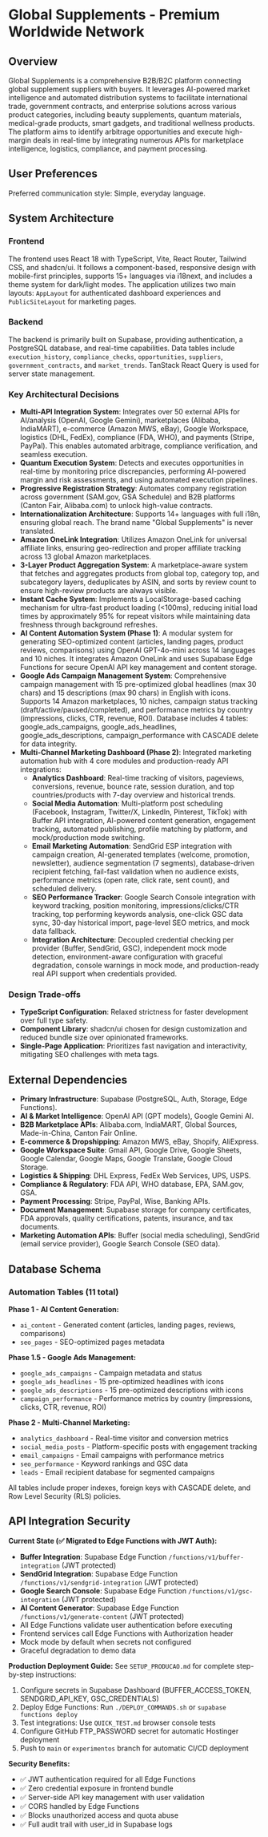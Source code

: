 # Global Supplements - Premium Worldwide Network

## Overview

Global Supplements is a comprehensive B2B/B2C platform connecting global supplement suppliers with buyers. It leverages AI-powered market intelligence and automated distribution systems to facilitate international trade, government contracts, and enterprise solutions across various product categories, including beauty supplements, quantum materials, medical-grade products, smart gadgets, and traditional wellness products. The platform aims to identify arbitrage opportunities and execute high-margin deals in real-time by integrating numerous APIs for marketplace intelligence, logistics, compliance, and payment processing.

## User Preferences

Preferred communication style: Simple, everyday language.

## System Architecture

### Frontend

The frontend uses React 18 with TypeScript, Vite, React Router, Tailwind CSS, and shadcn/ui. It follows a component-based, responsive design with mobile-first principles, supports 15+ languages via i18next, and includes a theme system for dark/light modes. The application utilizes two main layouts: `AppLayout` for authenticated dashboard experiences and `PublicSiteLayout` for marketing pages.

### Backend

The backend is primarily built on Supabase, providing authentication, a PostgreSQL database, and real-time capabilities. Data tables include `execution_history`, `compliance_checks`, `opportunities`, `suppliers`, `government_contracts`, and `market_trends`. TanStack React Query is used for server state management.

### Key Architectural Decisions

-   **Multi-API Integration System**: Integrates over 50 external APIs for AI/analysis (OpenAI, Google Gemini), marketplaces (Alibaba, IndiaMART), e-commerce (Amazon MWS, eBay), Google Workspace, logistics (DHL, FedEx), compliance (FDA, WHO), and payments (Stripe, PayPal). This enables automated arbitrage, compliance verification, and seamless execution.
-   **Quantum Execution System**: Detects and executes opportunities in real-time by monitoring price discrepancies, performing AI-powered margin and risk assessments, and using automated execution pipelines.
-   **Progressive Registration Strategy**: Automates company registration across government (SAM.gov, GSA Schedule) and B2B platforms (Canton Fair, Alibaba.com) to unlock high-value contracts.
-   **Internationalization Architecture**: Supports 14+ languages with full i18n, ensuring global reach. The brand name "Global Supplements" is never translated.
-   **Amazon OneLink Integration**: Utilizes Amazon OneLink for universal affiliate links, ensuring geo-redirection and proper affiliate tracking across 13 global Amazon marketplaces.
-   **3-Layer Product Aggregation System**: A marketplace-aware system that fetches and aggregates products from global top, category top, and subcategory layers, deduplicates by ASIN, and sorts by review count to ensure high-review products are always visible.
-   **Instant Cache System**: Implements a LocalStorage-based caching mechanism for ultra-fast product loading (<100ms), reducing initial load times by approximately 95% for repeat visitors while maintaining data freshness through background refreshes.
-   **AI Content Automation System (Phase 1)**: A modular system for generating SEO-optimized content (articles, landing pages, product reviews, comparisons) using OpenAI GPT-4o-mini across 14 languages and 10 niches. It integrates Amazon OneLink and uses Supabase Edge Functions for secure OpenAI API key management and content storage.
-   **Google Ads Campaign Management System**: Comprehensive campaign management with 15 pre-optimized global headlines (max 30 chars) and 15 descriptions (max 90 chars) in English with icons. Supports 14 Amazon marketplaces, 10 niches, campaign status tracking (draft/active/paused/completed), and performance metrics by country (impressions, clicks, CTR, revenue, ROI). Database includes 4 tables: google_ads_campaigns, google_ads_headlines, google_ads_descriptions, campaign_performance with CASCADE delete for data integrity.
-   **Multi-Channel Marketing Dashboard (Phase 2)**: Integrated marketing automation hub with 4 core modules and production-ready API integrations:
    *   **Analytics Dashboard**: Real-time tracking of visitors, pageviews, conversions, revenue, bounce rate, session duration, and top countries/products with 7-day overview and historical trends.
    *   **Social Media Automation**: Multi-platform post scheduling (Facebook, Instagram, Twitter/X, LinkedIn, Pinterest, TikTok) with Buffer API integration, AI-powered content generation, engagement tracking, automated publishing, profile matching by platform, and mock/production mode switching.
    *   **Email Marketing Automation**: SendGrid ESP integration with campaign creation, AI-generated templates (welcome, promotion, newsletter), audience segmentation (7 segments), database-driven recipient fetching, fail-fast validation when no audience exists, performance metrics (open rate, click rate, sent count), and scheduled delivery.
    *   **SEO Performance Tracker**: Google Search Console integration with keyword tracking, position monitoring, impressions/clicks/CTR tracking, top performing keywords analysis, one-click GSC data sync, 30-day historical import, page-level SEO metrics, and mock data fallback.
    *   **Integration Architecture**: Decoupled credential checking per provider (Buffer, SendGrid, GSC), independent mock mode detection, environment-aware configuration with graceful degradation, console warnings in mock mode, and production-ready real API support when credentials provided.

### Design Trade-offs

-   **TypeScript Configuration**: Relaxed strictness for faster development over full type safety.
-   **Component Library**: shadcn/ui chosen for design customization and reduced bundle size over opinionated frameworks.
-   **Single-Page Application**: Prioritizes fast navigation and interactivity, mitigating SEO challenges with meta tags.

## External Dependencies

-   **Primary Infrastructure**: Supabase (PostgreSQL, Auth, Storage, Edge Functions).
-   **AI & Market Intelligence**: OpenAI API (GPT models), Google Gemini AI.
-   **B2B Marketplace APIs**: Alibaba.com, IndiaMART, Global Sources, Made-in-China, Canton Fair Online.
-   **E-commerce & Dropshipping**: Amazon MWS, eBay, Shopify, AliExpress.
-   **Google Workspace Suite**: Gmail API, Google Drive, Google Sheets, Google Calendar, Google Maps, Google Translate, Google Cloud Storage.
-   **Logistics & Shipping**: DHL Express, FedEx Web Services, UPS, USPS.
-   **Compliance & Regulatory**: FDA API, WHO database, EPA, SAM.gov, GSA.
-   **Payment Processing**: Stripe, PayPal, Wise, Banking APIs.
-   **Document Management**: Supabase storage for company certificates, FDA approvals, quality certifications, patents, insurance, and tax documents.
-   **Marketing Automation APIs**: Buffer (social media scheduling), SendGrid (email service provider), Google Search Console (SEO data).

## Database Schema

### Automation Tables (11 total)
**Phase 1 - AI Content Generation:**
- `ai_content` - Generated content (articles, landing pages, reviews, comparisons)
- `seo_pages` - SEO-optimized pages metadata

**Phase 1.5 - Google Ads Management:**
- `google_ads_campaigns` - Campaign metadata and status
- `google_ads_headlines` - 15 pre-optimized headlines with icons
- `google_ads_descriptions` - 15 pre-optimized descriptions with icons
- `campaign_performance` - Performance metrics by country (impressions, clicks, CTR, revenue, ROI)

**Phase 2 - Multi-Channel Marketing:**
- `analytics_dashboard` - Real-time visitor and conversion metrics
- `social_media_posts` - Platform-specific posts with engagement tracking
- `email_campaigns` - Email campaigns with performance metrics
- `seo_performance` - Keyword rankings and GSC data
- `leads` - Email recipient database for segmented campaigns

All tables include proper indexes, foreign keys with CASCADE delete, and Row Level Security (RLS) policies.

## API Integration Security

**Current State (✅ Migrated to Edge Functions with JWT Auth):**
- **Buffer Integration**: Supabase Edge Function `/functions/v1/buffer-integration` (JWT protected)
- **SendGrid Integration**: Supabase Edge Function `/functions/v1/sendgrid-integration` (JWT protected)
- **Google Search Console**: Supabase Edge Function `/functions/v1/gsc-integration` (JWT protected)
- **AI Content Generator**: Supabase Edge Function `/functions/v1/generate-content` (JWT protected)
- All Edge Functions validate user authentication before executing
- Frontend services call Edge Functions with Authorization header
- Mock mode by default when secrets not configured
- Graceful degradation to demo data

**Production Deployment Guide:**
See `SETUP_PRODUCAO.md` for complete step-by-step instructions:
1. Configure secrets in Supabase Dashboard (BUFFER_ACCESS_TOKEN, SENDGRID_API_KEY, GSC_CREDENTIALS)
2. Deploy Edge Functions: Run `./DEPLOY_COMMANDS.sh` or `supabase functions deploy`
3. Test integrations: Use `QUICK_TEST.md` browser console tests
4. Configure GitHub FTP_PASSWORD secret for automatic Hostinger deployment
5. Push to `main` or `experimentos` branch for automatic CI/CD deployment

**Security Benefits:**
- ✅ JWT authentication required for all Edge Functions
- ✅ Zero credential exposure in frontend bundle
- ✅ Server-side API key management with user validation
- ✅ CORS handled by Edge Functions
- ✅ Blocks unauthorized access and quota abuse
- ✅ Full audit trail with user_id in Supabase logs